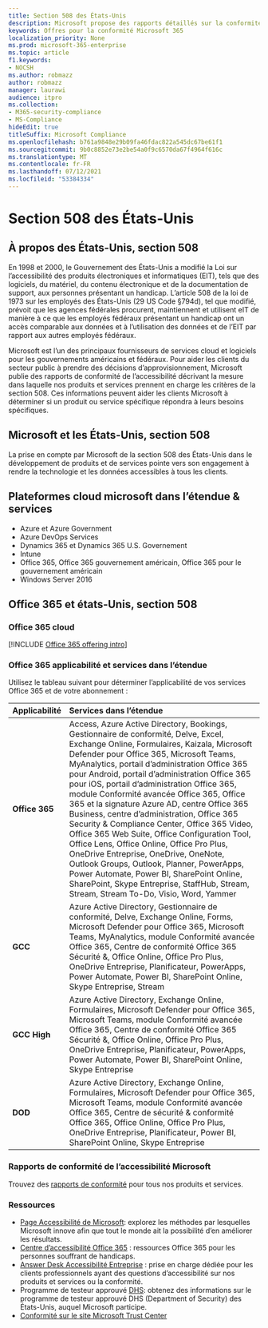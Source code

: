 ```yaml
---
title: Section 508 des États-Unis
description: Microsoft propose des rapports détaillés sur la conformité de l’accessibilité pour un grand nombre de ses services cloud décrivant les fonctionnalités d’accessibilité de ces services.
keywords: Offres pour la conformité Microsoft 365
localization_priority: None
ms.prod: microsoft-365-enterprise
ms.topic: article
f1.keywords:
- NOCSH
ms.author: robmazz
author: robmazz
manager: laurawi
audience: itpro
ms.collection:
- M365-security-compliance
- MS-Compliance
hideEdit: true
titleSuffix: Microsoft Compliance
ms.openlocfilehash: b761a9848e29b09fa46fdac822a545dc67be61f1
ms.sourcegitcommit: 9b0c8852e73e2be54a0f9c6570da67f4964f616c
ms.translationtype: MT
ms.contentlocale: fr-FR
ms.lasthandoff: 07/12/2021
ms.locfileid: "53384334"
---
```

# <a name="us-section-508"></a>Section 508 des États-Unis

## <a name="about-us-section-508"></a>À propos des États-Unis, section 508

En 1998 et 2000, le Gouvernement des États-Unis a modifié la Loi sur l’accessibilité des produits électroniques et informatiques (EIT), tels que des logiciels, du matériel, du contenu électronique et de la documentation de support, aux personnes présentant un handicap. L’article 508 de la loi de 1973 sur les employés des États-Unis (29 US Code §794d), tel que modifié, prévoit que les agences fédérales procurent, maintiennent et utilisent eIT de manière à ce que les employés fédéraux présentant un handicap ont un accès comparable aux données et à l’utilisation des données et de l’EIT par rapport aux autres employés fédéraux.

Microsoft est l’un des principaux fournisseurs de services cloud et logiciels pour les gouvernements américains et fédéraux.  Pour aider les clients du secteur public à prendre des décisions d’approvisionnement, Microsoft publie des rapports de conformité de l’accessibilité décrivant la mesure dans laquelle nos produits et services prennent en charge les critères de la section 508.  Ces informations peuvent aider les clients Microsoft à déterminer si un produit ou service spécifique répondra à leurs besoins spécifiques.

## <a name="microsoft-and-us-section-508"></a>Microsoft et les États-Unis, section 508

La prise en compte par Microsoft de la section 508 des États-Unis dans le développement de produits et de services pointe vers son engagement à rendre la technologie et les données accessibles à tous les clients.

## <a name="microsoft-in-scope-cloud-platforms--services"></a>Plateformes cloud microsoft dans l’étendue & services

- Azure et Azure Government
- Azure DevOps Services
- Dynamics 365 et Dynamics 365 U.S. Governement
- Intune
- Office 365, Office 365 gouvernement américain, Office 365 pour le gouvernement américain
- Windows Server 2016

## <a name="office-365-and-us-section-508"></a>Office 365 et états-Unis, section 508

### <a name="office-365-cloud-environments"></a>Office 365 cloud

[!INCLUDE [Office 365 offering intro](../includes/o365-offering-introduction.md)]

### <a name="office-365-applicability-and-in-scope-services"></a>Office 365 applicabilité et services dans l’étendue

Utilisez le tableau suivant pour déterminer l’applicabilité de vos services Office 365 et de votre abonnement :

| **Applicabilité** | **Services dans l’étendue** |
|:------------------|:----------------------|
| **Office 365** | Access, Azure Active Directory, Bookings, Gestionnaire de conformité, Delve, Excel, Exchange Online, Formulaires, Kaizala, Microsoft Defender pour Office 365, Microsoft Teams, MyAnalytics, portail d’administration Office 365 pour Android, portail d’administration Office 365 pour iOS, portail d’administration Office 365, module Conformité avancée Office 365, Office 365 et la signature Azure AD, centre Office 365 Business, centre d’administration, Office 365 Security & Compliance Center, Office 365 Video, Office 365 Web Suite, Office Configuration Tool, Office Lens, Office Online, Office Pro Plus, OneDrive Entreprise, OneDrive, OneNote, Outlook Groups, Outlook, Planner, PowerApps, Power Automate, Power BI, SharePoint Online, SharePoint, Skype Entreprise, StaffHub, Stream, Stream, Stream To-Do, Visio, Word, Yammer  |
| **GCC** | Azure Active Directory, Gestionnaire de conformité, Delve, Exchange Online, Forms, Microsoft Defender pour Office 365, Microsoft Teams, MyAnalytics, module Conformité avancée Office 365, Centre de conformité Office 365 Sécurité &, Office Online, Office Pro Plus, OneDrive Entreprise, Planificateur, PowerApps, Power Automate, Power BI, SharePoint Online, Skype Entreprise, Stream |
| **GCC High** | Azure Active Directory, Exchange Online, Formulaires, Microsoft Defender pour Office 365, Microsoft Teams, module Conformité avancée Office 365, Centre de conformité Office 365 Sécurité &, Office Online, Office Pro Plus, OneDrive Entreprise, Planificateur, PowerApps, Power Automate, Power BI, SharePoint Online, Skype Entreprise |
| **DOD** | Azure Active Directory, Exchange Online, Formulaires, Microsoft Defender pour Office 365, Microsoft Teams, module Conformité avancée Office 365, Centre de sécurité & conformité Office 365, Office Online, Office Pro Plus, OneDrive Entreprise, Planificateur, Power BI, SharePoint Online, Skype Entreprise |

### <a name="microsoft-accessibility-conformance-reports"></a>Rapports de conformité de l’accessibilité Microsoft

Trouvez des [rapports de conformité](https://cloudblogs.microsoft.com/industry-blog/government/2018/09/11/accessibility-conformance-reports/) pour tous nos produits et services.

### <a name="resources"></a>Ressources

- [Page Accessibilité de Microsoft](https://go.microsoft.com/fwlink/p/?linkid=2051579): explorez les méthodes par lesquelles Microsoft innove afin que tout le monde ait la possibilité d’en améliorer les résultats.
- [Centre d’accessibilité Office 365](https://go.microsoft.com/fwlink/p/?linkid=2051801) : ressources Office 365 pour les personnes souffrant de handicaps.
- [Answer Desk Accessibilité Entreprise](https://go.microsoft.com/fwlink/p/?linkid=2050890) : prise en charge dédiée pour les clients professionnels ayant des questions d’accessibilité sur nos produits et services ou la conformité.
- Programme de testeur approuvé [DHS](https://go.microsoft.com/fwlink/?linkid=2052171): obtenez des informations sur le programme de testeur approuvé DHS (Department of Security) des États-Unis, auquel Microsoft participe.
- [Conformité sur le site Microsoft Trust Center](https://www.microsoft.com/trust-center/compliance/compliance-overview)
